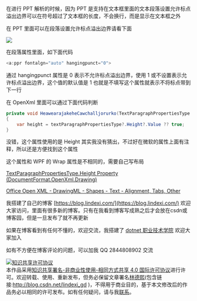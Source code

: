
在进行 PPT 解析的时候，因为 PPT 是支持在文本框里面的文本段落设置允许标点溢出边界可以在符号超过了文本框的长度，不会换行，而是显示在文本框之外

<!--more-->


<!-- CreateTime:4/26/2020 10:53:43 AM -->

<!-- 发布 -->

在 PPT 里面可以在段落设置允许标点溢出边界请看下面

<!-- ![](image/Office OpenXml SDK 文本段落允许标点溢出边界属性/Office OpenXml SDK 文本段落允许标点溢出边界属性0.png) -->

![](http://image.acmx.xyz/lindexi%2F20204261056584592.jpg)

在段落属性里面，如下面代码

```csharp
<a:ppr fontalgn="auto" hangingpunct="0">
```

通过 hangingpunct 属性是 0 表示不允许标点溢出边界，使用 1 或不设置表示允许标点溢出边界，这个值的默认值是 1 也就是不填写这个属性就表示不将标点带到下一行

在 OpenXml 里面可以通过下面代码判断

```csharp
private void HeawearajakeheCawchalljorurko(TextParagraphPropertiesType textParagraphPropertiesType)
{
	var height = textParagraphPropertiesType?.Height?.Value ?? true;
}
```

没错，这个属性使用的是 Height 其实我没有猜出，不过好在微软的属性上面有注释，所以还是方便找到这个属性

这个属性和 WPF 的 Wrap 属性是不相同的，需要自己写布局

[TextParagraphPropertiesType.Height Property (DocumentFormat.OpenXml.Drawing)](https://docs.microsoft.com/en-us/dotnet/api/documentformat.openxml.drawing.textparagraphpropertiestype.height?view=openxml-2.8.1#DocumentFormat_OpenXml_Drawing_TextParagraphPropertiesType_Height )

[Office Open XML - DrawingML - Shapes - Text - Alignment, Tabs, Other](http://officeopenxml.com/drwSp-text-paraProps-align.php )



我搭建了自己的博客 [https://blog.lindexi.com/](https://blog.lindexi.com/) 欢迎大家访问，里面有很多新的博客。只有在我看到博客写成熟之后才会放在csdn或博客园，但是一旦发布了就不再更新

如果在博客看到有任何不懂的，欢迎交流，我搭建了 [dotnet 职业技术学院](https://t.me/dotnet_campus) 欢迎大家加入

如有不方便在博客评论的问题，可以加我 QQ 2844808902 交流

<a rel="license" href="http://creativecommons.org/licenses/by-nc-sa/4.0/"><img alt="知识共享许可协议" style="border-width:0" src="https://licensebuttons.net/l/by-nc-sa/4.0/88x31.png" /></a><br />本作品采用<a rel="license" href="http://creativecommons.org/licenses/by-nc-sa/4.0/">知识共享署名-非商业性使用-相同方式共享 4.0 国际许可协议</a>进行许可。欢迎转载、使用、重新发布，但务必保留文章署名[林德熙](http://blog.csdn.net/lindexi_gd)(包含链接:http://blog.csdn.net/lindexi_gd )，不得用于商业目的，基于本文修改后的作品务必以相同的许可发布。如有任何疑问，请与我[联系](mailto:lindexi_gd@163.com)。
